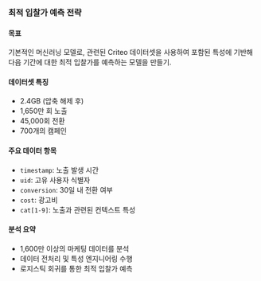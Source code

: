 ### 최적 입찰가 예측 전략

#### 목표
기본적인 머신러닝 모델로, 관련된 Criteo 데이터셋을 사용하여 포함된 특성에 기반해 다음 기간에 대한 최적 입찰가를 예측하는 모델을 만들기.

#### 데이터셋 특징
- 2.4GB (압축 해제 후)
- 1,650만 회 노출
- 45,000회 전환
- 700개의 캠페인

#### 주요 데이터 항목
- `timestamp`: 노출 발생 시간
- `uid`: 고유 사용자 식별자
- `conversion`: 30일 내 전환 여부
- `cost`: 광고비
- `cat[1-9]`: 노출과 관련된 컨텍스트 특성

#### 분석 요약
- 1,600만 이상의 마케팅 데이터를 분석
- 데이터 전처리 및 특성 엔지니어링 수행
- 로지스틱 회귀를 통한 최적 입찰가 예측


